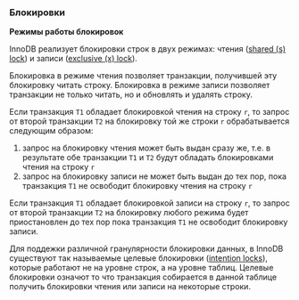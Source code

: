 ### Блокировки

**Режимы работы блокировок**

InnoDB реализует блокировки строк в двух режимах: чтения ([shared (s) lock](http://dev.mysql.com/doc/refman/5.7/en/glossary.html#glos_shared_lock)) и записи ([exclusive (x) lock](http://dev.mysql.com/doc/refman/5.7/en/glossary.html#glos_exclusive_lock)).

Блокировка в режиме чтения позволяет транзакции, получившей эту блокировку читать строку. Блокировка в режиме записи позволяет транзакции не только читать, но и обновлять и удалять строку.

Если транзакция `T1` обладает блокировкой чтения на строку `r`, то запрос от второй транзакции `T2` на блокировку той же строки `r` обрабатывается следующим образом:

1. запрос на блокировку чтения может быть выдан сразу же, т.е. в результате обе транзакции `T1` и `T2` будут обладать блокировками чтения на строку `r`
2. запрос на блокировку записи не может быть выдан до тех пор, пока транзакция `T1` не освободит блокировку чтения на строку `r`

Если транзакция `T1` обладает блокировкой записи на строку `r`, то запрос от второй транзакции `T2` на блокировку любого режима будет приостановлен до тех пор пока транзакция `T1` не освободит блокировку записи.

Для поддежки различной гранулярности блокировки данных, в InnoDB существуют так называемые целевые блокировки ([intention locks](http://dev.mysql.com/doc/refman/5.7/en/glossary.html#glos_intention_lock)), которые работают не на уровне строк, а на уровне таблиц. Целевые блокировки означют то что транзакция собирается в данной таблице получить блокировки чтения или записи на некоторые строки.
